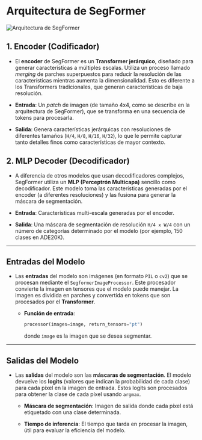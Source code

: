 # Arquitectura de SegFormer

![Arquitectura de SegFormer](Proyecto-SegFormer-Analitica-de-Datos/images/data/images/ARQUITECTURAIMAGEN.png)


## 1. Encoder (Codificador)

- El **encoder** de SegFormer es un **Transformer jerárquico**, diseñado para generar características a múltiples escalas. Utiliza un proceso llamado *merging* de parches superpuestos para reducir la resolución de las características mientras aumenta la dimensionalidad. Esto es diferente a los Transformers tradicionales, que generan características de baja resolución.

- **Entrada**: Un *patch* de imagen (de tamaño 4x4, como se describe en la arquitectura de SegFormer), que se transforma en una secuencia de tokens para procesarla.

- **Salida**: Genera características jerárquicas con resoluciones de diferentes tamaños (`H/4`, `H/8`, `H/16`, `H/32`), lo que le permite capturar tanto detalles finos como características de mayor contexto.

## 2. MLP Decoder (Decodificador)

- A diferencia de otros modelos que usan decodificadores complejos, SegFormer utiliza un **MLP (Perceptrón Multicapa)** sencillo como decodificador. Este modelo toma las características generadas por el encoder (a diferentes resoluciones) y las fusiona para generar la máscara de segmentación.

- **Entrada**: Características multi-escala generadas por el encoder.

- **Salida**: Una máscara de segmentación de resolución `H/4 x W/4` con un número de categorías determinado por el modelo (por ejemplo, 150 clases en ADE20K).

---

## Entradas del Modelo

- Las **entradas** del modelo son imágenes (en formato `PIL` o `cv2`) que se procesan mediante el `SegformerImageProcessor`. Este procesador convierte la imagen en tensores que el modelo puede manejar. La imagen es dividida en parches y convertida en tokens que son procesados por el **Transformer**.

  - **Función de entrada**:
    ```python
    processor(images=image, return_tensors="pt")
    ```
    donde `image` es la imagen que se desea segmentar.

---

## Salidas del Modelo

- Las **salidas** del modelo son las **máscaras de segmentación**. El modelo devuelve los **logits** (valores que indican la probabilidad de cada clase) para cada píxel en la imagen de entrada. Estos logits son procesados para obtener la clase de cada píxel usando `argmax`.

  - **Máscara de segmentación**: Imagen de salida donde cada píxel está etiquetado con una clase determinada.

  - **Tiempo de inferencia**: El tiempo que tarda en procesar la imagen, útil para evaluar la eficiencia del modelo.
